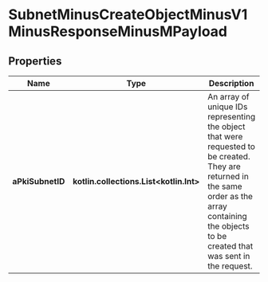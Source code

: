 
# SubnetMinusCreateObjectMinusV1MinusResponseMinusMPayload

## Properties
Name | Type | Description | Notes
------------ | ------------- | ------------- | -------------
**aPkiSubnetID** | **kotlin.collections.List&lt;kotlin.Int&gt;** | An array of unique IDs representing the object that were requested to be created.  They are returned in the same order as the array containing the objects to be created that was sent in the request. | 



